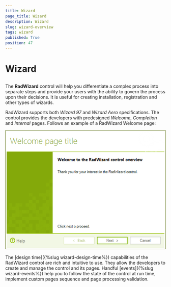 ```yaml
---
title: Wizard
page_title: Wizard
description: Wizard
slug: wizard-overview
tags: wizard
published: True
position: 47
---
```


# Wizard



## 

The __RadWizard__ control will help you differentiate a complex process into separate steps
        	and provide your users with the ability to govern the process upon their decisions. It is useful for creating 
        	installation, registration and other types of wizards.
        

RadWizard supports both *Wizard 97* and *Wizard Aero* 
        	specifications. The control provides the developers with predesigned *Welcome*,
        	*Completion* and *Internal* pages. Follows an example
        	of a RadWizard Welcome page:
        

![wizard-overview](images/wizard-overview.png)

The [design time]({%slug wizard-design-time%}) 
        	capabilities of the RadWizard control are rich and intuitive to use. They allow the developers to create and manage the control and its pages.
        	Handful [events]({%slug wizard-events%}) 
        	help you to follow the state of the control at run time, implement custom pages sequence and page processing validation.
        

